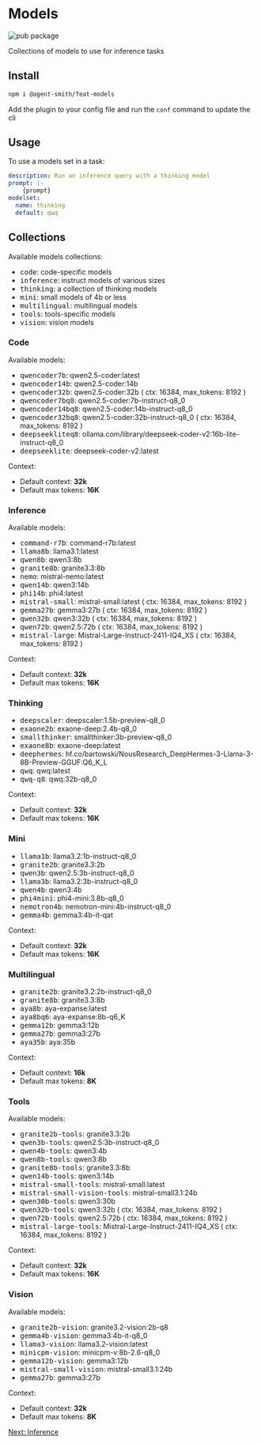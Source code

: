 # Models

![pub package](https://img.shields.io/npm/v/@agent-smith/feat-models)

Collections of models to use for inference tasks

## Install

```bash
npm i @agent-smith/feat-models
```

Add the plugin to your config file and run the `conf` command to update the cli

## Usage

To use a models set in a task:

```yaml
description: Run an inference query with a thinking model
prompt: |-
    {prompt}
modelset: 
  name: thinking
  default: qwq
```

## Collections

Available models collections:

- <kbd>code</kbd>: code-specific models
- <kbd>inference</kbd>: instruct models of various sizes
- <kbd>thinking</kbd>: a collection of thinking models
- <kbd>mini</kbd>: small models of 4b or less
- <kbd>multilingual</kbd>: multilingual models
- <kbd>tools</kbd>: tools-specific models
- <kbd>vision</kbd>: vision models

### Code

Available models:

- <kbd>qwencoder7b</kbd>: qwen2.5-coder:latest
- <kbd>qwencoder14b</kbd>: qwen2.5-coder:14b
- <kbd>qwencoder32b</kbd>: qwen2.5-coder:32b ( ctx: 16384, max_tokens: 8192 )
- <kbd>qwencoder7bq8</kbd>: qwen2.5-coder:7b-instruct-q8_0
- <kbd>qwencoder14bq8</kbd>: qwen2.5-coder:14b-instruct-q8_0
- <kbd>qwencoder32bq8</kbd>: qwen2.5-coder:32b-instruct-q8_0 ( ctx: 16384, max_tokens: 8192 )
- <kbd>deepseekliteq8</kbd>: ollama.com/library/deepseek-coder-v2:16b-lite-instruct-q8_0
- <kbd>deepseeklite</kbd>: deepseek-coder-v2:latest

Context:

- Default context: **32k**
- Default max tokens: **16K**

### Inference

Available models:

- <kbd>command-r7b</kbd>: command-r7b:latest
- <kbd>llama8b</kbd>: llama3.1:latest
- <kbd>qwen8b</kbd>: qwen3:8b
- <kbd>granite8b</kbd>: granite3.3:8b
- <kbd>nemo</kbd>: mistral-nemo:latest
- <kbd>qwen14b</kbd>: qwen3:14b
- <kbd>phi14b</kbd>: phi4:latest
- <kbd>mistral-small</kbd>: mistral-small:latest ( ctx: 16384, max_tokens: 8192 )
- <kbd>gemma27b</kbd>: gemma3:27b ( ctx: 16384, max_tokens: 8192 )
- <kbd>qwen32b</kbd>: qwen3:32b ( ctx: 16384, max_tokens: 8192 )
- <kbd>qwen72b</kbd>: qwen2.5:72b ( ctx: 16384, max_tokens: 8192 )
- <kbd>mistral-large</kbd>: Mistral-Large-Instruct-2411-IQ4_XS ( ctx: 16384, max_tokens: 8192 )

Context:

- Default context: **32k**
- Default max tokens: **16K**

### Thinking

- <kbd>deepscaler</kbd>: deepscaler:1.5b-preview-q8_0
- <kbd>exaone2b</kbd>: exaone-deep:2.4b-q8_0
- <kbd>smallthinker</kbd>: smallthinker:3b-preview-q8_0
- <kbd>exaone8b</kbd>: exaone-deep:latest
- <kbd>deephermes</kbd>: hf.co/bartowski/NousResearch_DeepHermes-3-Llama-3-8B-Preview-GGUF:Q6_K_L
- <kbd>qwq</kbd>: qwq:latest
- <kbd>qwq-q8</kbd>: qwq:32b-q8_0

Context:

- Default context: **32k**
- Default max tokens: **16K**

### Mini

- <kbd>llama1b</kbd>: llama3.2:1b-instruct-q8_0
- <kbd>granite2b</kbd>: granite3.3:2b
- <kbd>qwen3b</kbd>: qwen2.5:3b-instruct-q8_0
- <kbd>llama3b</kbd>: llama3.2:3b-instruct-q8_0
- <kbd>qwen4b</kbd>: qwen3:4b
- <kbd>phi4mini</kbd>: phi4-mini:3.8b-q8_0
- <kbd>nemotron4b</kbd>: nemotron-mini:4b-instruct-q8_0
- <kbd>gemma4b</kbd>: gemma3:4b-it-qat

Context:

- Default context: **32k**
- Default max tokens: **16K**

### Multilingual

- <kbd>granite2b</kbd>: granite3.2:2b-instruct-q8_0
- <kbd>granite8b</kbd>: granite3.3:8b
- <kbd>aya8b</kbd>: aya-expanse:latest
- <kbd>aya8bq6</kbd>: aya-expanse:8b-q6_K
- <kbd>gemma12b</kbd>: gemma3:12b
- <kbd>gemma27b</kbd>: gemma3:27b
- <kbd>aya35b</kbd>: aya:35b

Context:

- Default context: **16k**
- Default max tokens: **8K**

### Tools

Available models:

- <kbd>granite2b-tools</kbd>: granite3.3:2b
- <kbd>qwen3b-tools</kbd>: qwen2.5:3b-instruct-q8_0
- <kbd>qwen4b-tools</kbd>: qwen3:4b
- <kbd>qwen8b-tools</kbd>: qwen3:8b
- <kbd>granite8b-tools</kbd>: granite3.3:8b
- <kbd>qwen14b-tools</kbd>: qwen3:14b
- <kbd>mistral-small-tools</kbd>: mistral-small:latest
- <kbd>mistral-small-vision-tools</kbd>: mistral-small3.1:24b
- <kbd>qwen30b-tools</kbd>: qwen3:30b
- <kbd>qwen32b-tools</kbd>: qwen3:32b ( ctx: 16384, max_tokens: 8192 )
- <kbd>qwen72b-tools</kbd>: qwen2.5:72b ( ctx: 16384, max_tokens: 8192 )
- <kbd>mistral-large-tools</kbd>: Mistral-Large-Instruct-2411-IQ4_XS ( ctx: 16384, max_tokens: 8192 )

Context:

- Default context: **32k**
- Default max tokens: **16K**

### Vision

Available models:

- <kbd>granite2b-vision</kbd>: granite3.2-vision:2b-q8
- <kbd>gemma4b-vision</kbd>: gemma3:4b-it-q8_0
- <kbd>llama3-vision</kbd>: llama3.2-vision:latest
- <kbd>minicpm-vision</kbd>: minicpm-v:8b-2.6-q8_0
- <kbd>gemma12b-vision</kbd>: gemma3:12b
- <kbd>mistral-small-vision</kbd>: mistral-small3.1:24b
- <kbd>gemma27b</kbd>: gemma3:27b

Context:

- Default context: **32k**
- Default max tokens: **8K**

<a href="javascript:openLink('/plugins/inference')">Next: Inference</a>